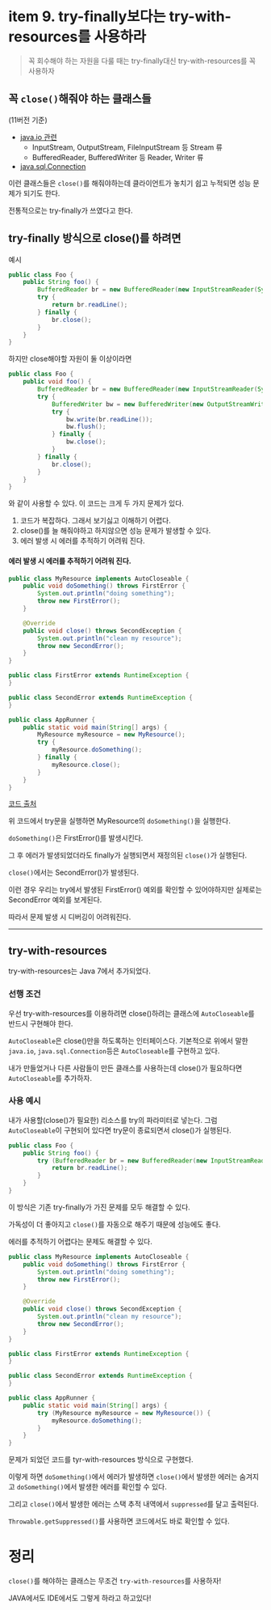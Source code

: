 # item 9. try-finally보다는 try-with-resources를 사용하라

> 꼭 회수해야 하는 자원을 다룰 때는 try-finally대신 try-with-resources를 꼭 사용하자

## 꼭 `close()`해줘야 하는 클래스들

(11버전 기준)

- [java.io 관련](https://docs.oracle.com/en/java/javase/11/docs/api/java.base/java/io/package-summary.html)
    - InputStream, OutputStream, FileInputStream 등 Stream 류
    - BufferedReader, BufferedWriter 등 Reader, Writer 류
- [java.sql.Connection](https://docs.oracle.com/en/java/javase/11/docs/api/java.sql/java/sql/Connection.html)

이런 클래스들은 `close()`를 해줘야하는데 클라이언트가 놓치기 쉽고 누적되면 성능 문제가 되기도 한다.

전통적으로는 try-finally가 쓰였다고 한다.

## try-finally 방식으로 close()를 하려면

예시

```java
public class Foo {
    public String foo() {
        BufferedReader br = new BufferedReader(new InputStreamReader(System.in));
        try {
            return br.readLine();
        } finally {
            br.close();
        }
    }
}
```

하지만 close해야할 자원이 둘 이상이라면

```java
public class Foo {
    public void foo() {
        BufferedReader br = new BufferedReader(new InputStreamReader(System.in));
        try {
            BufferedWriter bw = new BufferedWriter(new OutputStreamWriter(System.out));
            try {
                bw.write(br.readLine());
                bw.flush();
            } finally {
                bw.close();
            }
        } finally {
            br.close();
        }
    }
}
```

와 같이 사용할 수 있다. 이 코드는 크게 두 가지 문제가 있다.

1. 코드가 복잡하다. 그래서 보기싫고 이해하기 어렵다.
2. close()를 늘 해줘야하고 하지않으면 성능 문제가 발생할 수 있다.
3. 에러 발생 시 에러를 추적하기 어려워 진다.

#### 에러 발생 시 에러를 추적하기 어려워 진다.

```java
public class MyResource implements AutoCloseable {
    public void doSomething() throws FirstError {
        System.out.println("doing something");
        throw new FirstError();
    }

    @Override
    public void close() throws SecondException {
        System.out.println("clean my resource");
        throw new SecondError();
    }
}

public class FirstError extends RuntimeException {
}

public class SecondError extends RuntimeException {
}

public class AppRunner {
    public static void main(String[] args) {
        MyResource myResource = new MyResource();
        try {
            myResource.doSomething();
        } finally {
            myResource.close();
        }
    }
}
```

[코드 출처](https://velog.io/@lychee/%EC%9D%B4%ED%8E%99%ED%8B%B0%EB%B8%8C-%EC%9E%90%EB%B0%94-%EC%95%84%EC%9D%B4%ED%85%9C-9.-try-finally-%EB%8C%80%EC%8B%A0-try-with-resources%EB%A5%BC-%EC%82%AC%EC%9A%A9%ED%95%98%EB%9D%BC)

위 코드에서 try문을 실행하면 MyResource의 `doSomething()`을 실행한다.

`doSomething()`은 FirstError()를 발생시킨다.

그 후 에러가 발생되었더라도 finally가 실행되면서 재정의된 `close()`가 실행된다.

`close()`에서는 SecondError()가 발생된다.

이런 경우 우리는 try에서 발생된 FirstError() 예외를 확인할 수 있어야하지만 실제로는 SecondError 예외를 보게된다.

따라서 문제 발생 시 디버깅이 어려워진다.

---

## try-with-resources

try-with-resources는 Java 7에서 추가되었다.

### 선행 조건

우선 try-with-resources를 이용하려면 close()하려는 클래스에 `AutoCloseable`를 반드시 구현해야 한다.

`AutoCloseable`은 close()만을 하도록하는 인터페이스다. 기본적으로 위에서 말한 `java.io`, `java.sql.Connection`등은 `AutoCloseable`를 구현하고 있다.

내가 만들었거나 다른 사람들이 만든 클래스를 사용하는데 close()가 필요하다면 `AutoCloseable`를 추가하자.

### 사용 예시

내가 사용할(close()가 필요한) 리소스를 try의 파라미터로 넣는다. 그럼 `AutoCloseable`이 구현되어 있다면 try문이 종료되면서 close()가 실행된다.

```java
public class Foo {
    public String foo() {
        try (BufferedReader br = new BufferedReader(new InputStreamReader(System.in))) {
            return br.readLine();
        }
    }
}
```

이 방식은 기존 try-finally가 가진 문제를 모두 해결할 수 있다.

가독성이 더 좋아지고 `close()`를 자동으로 해주기 때문에 성능에도 좋다.

에러를 추적하기 어렵다는 문제도 해결할 수 있다.

```java
public class MyResource implements AutoCloseable {
    public void doSomething() throws FirstError {
        System.out.println("doing something");
        throw new FirstError();
    }

    @Override
    public void close() throws SecondException {
        System.out.println("clean my resource");
        throw new SecondError();
    }
}

public class FirstError extends RuntimeException {
}

public class SecondError extends RuntimeException {
}

public class AppRunner {
    public static void main(String[] args) {
        try (MyResource myResource = new MyResource()) {
            myResource.doSomething();
        }
    }
}
```

문제가 되었던 코드를 tyr-with-resources 방식으로 구현했다. 

이렇게 하면 `doSomething()`에서 에러가 발생하면 `close()`에서 발생한 에러는 숨겨지고 `doSomething()`에서 발생한 에러를 확인할 수 있다.

그리고 `close()`에서 발생한 에러는 스택 추적 내역에서 `suppressed`를 달고 출력된다.

`Throwable.getSuppressed()`를 사용하면 코드에서도 바로 확인할 수 있다.

# 정리

`close()`를 해야하는 클래스는 무조건 `try-with-resources`를 사용하자!

JAVA에서도 IDE에서도 그렇게 하라고 하고있다!
